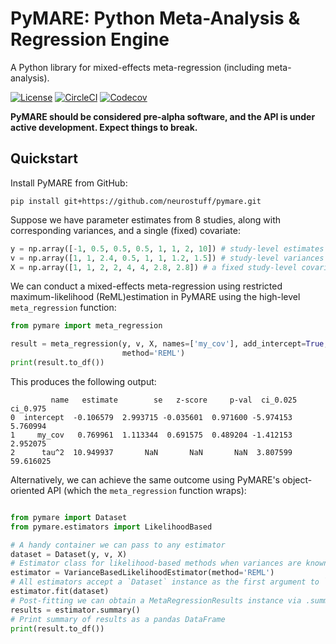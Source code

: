 # PyMARE: Python Meta-Analysis & Regression Engine
A Python library for mixed-effects meta-regression (including meta-analysis).

[![License](https://img.shields.io/badge/License-MIT-blue.svg)](https://opensource.org/licenses/MIT)
[![CircleCI](https://circleci.com/gh/neurostuff/PyMARE.svg?style=shield)](https://circleci.com/gh/neurostuff/PyMARE)
[![Codecov](https://codecov.io/gh/neurostuff/PyMARE/branch/master/graph/badge.svg)](https://codecov.io/gh/neurostuff/pymare)

**PyMARE should be considered pre-alpha software, and the API is under active development. Expect things to break.**

## Quickstart
Install PyMARE from GitHub:

```
pip install git+https://github.com/neurostuff/pymare.git
```

Suppose we have parameter estimates from 8 studies, along with corresponding variances, and a single (fixed) covariate:

```python
y = np.array([-1, 0.5, 0.5, 0.5, 1, 1, 2, 10]) # study-level estimates
v = np.array([1, 1, 2.4, 0.5, 1, 1, 1.2, 1.5]) # study-level variances
X = np.array([1, 1, 2, 2, 4, 4, 2.8, 2.8]) # a fixed study-level covariate
```

We can conduct a mixed-effects meta-regression using restricted maximum-likelihood (ReML)estimation in PyMARE using the high-level `meta_regression` function:

```python
from pymare import meta_regression

result = meta_regression(y, v, X, names=['my_cov'], add_intercept=True,
                         method='REML')
print(result.to_df())
```

This produces the following output:

```
         name   estimate        se   z-score     p-val  ci_0.025   ci_0.975
0  intercept  -0.106579  2.993715 -0.035601  0.971600 -5.974153   5.760994
1     my_cov   0.769961  1.113344  0.691575  0.489204 -1.412153   2.952075
2      tau^2  10.949937       NaN       NaN       NaN  3.807599  59.616025
```

Alternatively, we can achieve the same outcome using PyMARE's object-oriented API (which the `meta_regression` function wraps):

```python

from pymare import Dataset
from pymare.estimators import LikelihoodBased

# A handy container we can pass to any estimator
dataset = Dataset(y, v, X)
# Estimator class for likelihood-based methods when variances are known
estimator = VarianceBasedLikelihoodEstimator(method='REML')
# All estimators accept a `Dataset` instance as the first argument to `.fit()`
estimator.fit(dataset)
# Post-fitting we can obtain a MetaRegressionResults instance via .summary()
results = estimator.summary()
# Print summary of results as a pandas DataFrame
print(result.to_df())
```
